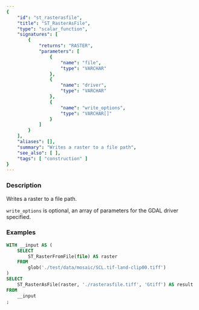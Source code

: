 ```yaml
---
{
    "id": "st_rasterasfile",
    "title": "ST_RasterAsFile",
    "type": "scalar_function",
    "signatures": [
        {
            "returns": "RASTER",
            "parameters": [
                {
                    "name": "file",
                    "type": "VARCHAR"
                },
                {
                    "name": "driver",
                    "type": "VARCHAR"
                },
                {
                    "name": "write_options",
                    "type": "VARCHAR[]"
                }
            ]
        }
    ],
    "aliases": [],
    "summary": "Writes a raster to a file path",
    "see_also": [ ],
    "tags": [ "construction" ]
}
---
```


### Description

Writes a raster to a file path.

`write_options` is optional, an array of parameters for the GDAL driver specified.

### Examples

```sql
WITH __input AS (
	SELECT
		ST_RasterFromFile(file) AS raster
	FROM
		glob('./test/data/mosaic/SCL.tif-land-clip00.tiff')
)
SELECT
	ST_RasterAsFile(raster, './rasterasfile.tiff', 'Gtiff') AS result
FROM
	__input
;
```
